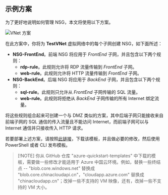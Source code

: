 <!-- Ibiza portal: tested -->

## 示例方案

为了更好地说明如何管理 NSG，本文将使用以下方案。

![VNet 方案](./media/virtual-networks-create-nsg-scenario-include/figure1.png)

在此方案中，你将为 **TestVNet** 虚拟网络中的每个子网创建 NSG，如下面所述：

- **NSG-FrontEnd**。前端 NSG 将应用于 *FrontEnd* 子网，并且包含以下两个规则：	
	- **rdp-rule**。此规则允许将 RDP 流量传输到 *FrontEnd* 子网。
	- **web-rule**。此规则允许将 HTTP 流量传输到 *FrontEnd* 子网。
- **NSG-BackEnd**。后端 NSG 将应用于 *BackEnd* 子网，并且包含以下两个规则：	
	- **sql-rule**。此规则只允许从 *FrontEnd* 子网传输的 SQL 流量。
	- **web-rule**。此规则将拒绝从 *BackEnd* 子网传输的所有 Internet 绑定流量。

将这些规则组合起来可创建一个与 DMZ 类似的方案，其中后端子网只能接收来自前端子网的 SQL 通信的传入流量且不能访问 Internet，而前端子网可以与 Internet 通信并只接收传入 HTTP 请求。

若要部署上述方案，请按照[此链接](http://github.com/telmosampaio/azure-templates/tree/master/201-IaaS-WebFrontEnd-SQLBackEnd-NSG)，下载该模板，并且做必要的修改，然后使用 PowerShell 或者 CLI 发布模板。

>[!NOTE] 你从 GitHub 仓库 "azure-quickstart-templates" 中下载的模板，需要做一些修改才能适用于 Azure 中国云环境。例如，替换一些终结点 -- "blob.core.windows.net" 替换成 "blob.core.chinacloudapi.cn"，"cloudapp.azure.com" 替换成 "chinacloudapp.cn"；改掉一些不支持的 VM 映像，还有，改掉一些不支持的 VM 大小。

<!---HONumber=Mooncake_0516_2016-->